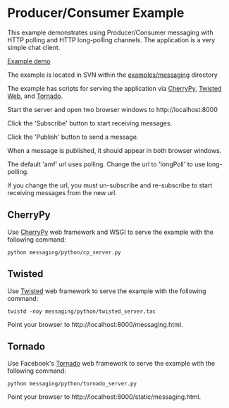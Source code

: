 # Producer/Consumer Example #

This example demonstrates using Producer/Consumer messaging with HTTP polling and HTTP long-polling channels. The application is a very simple chat client.

[Example demo](http://ccp.arl.arizona.edu/dthompso/amfast/chat_demo.htm)

The example is located in SVN within the [examples/messaging](http://code.google.com/p/amfast/source/browse/trunk/examples/messaging) directory

The example has scripts for serving the application via [CherryPy](http://www.cherrypy.org/), [Twisted Web](http://twistedmatrix.com/trac/), and [Tornado](http://www.tornadoweb.org/).

Start the server and open two browser windows to http://localhost:8000

Click the 'Subscribe' button to start receiving messages.

Click the 'Publish' button to send a message.

When a message is published, it should appear in both browser windows.

The default 'amf' url uses polling. Change the url to 'longPoll' to use long-polling.

If you change the url, you must un-subscribe and re-subscribe to start receiving messages from the new url.

## CherryPy ##

Use [CherryPy](http://www.cherrypy.org/) web framework and WSGI to serve the example with the following command:
```
python messaging/python/cp_server.py
```

## Twisted ##
Use [Twisted](http://twistedmatrix.com/trac/) web framework to serve the example with the following command:
```
twistd -noy messaging/python/twisted_server.tac
```
Point your browser to http://localhost:8000/messaging.html.

## Tornado ##
Use Facebook's [Tornado](http://www.tornadoweb.org/) web framework to serve the example  with the following command:
```
python messaging/python/tornado_server.py
```
Point your browser to http://localhost:8000/static/messaging.html.